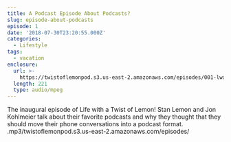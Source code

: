 ```yaml
---
title: A Podcast Episode About Podcasts?
slug: episode-about-podcasts
episode: 1
date: '2018-07-30T23:20:55.000Z'
categories:
  - Lifestyle
tags:
  - vacation
enclosure:
  url: >-
    https://twistoflemonpod.s3.us-east-2.amazonaws.com/episodes/001-lwatol-20180731.mp3
  length: 221
  type: audio/mpeg
---
```


The inaugural episode of Life with a Twist of Lemon! Stan Lemon and Jon Kohlmeier talk about their favorite podcasts and why they thought that they should move their phone conversations into a podcast format.
.mp3/twistoflemonpod.s3.us-east-2.amazonaws.com/episodes/
